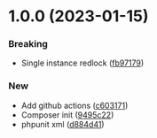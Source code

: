 # 1.0.0 (2023-01-15)


### Breaking

* Single instance redlock ([fb97179](https://github.com/nstwfdev/reactphp-redlock/commit/fb971793e53c841870076f50e6b9e7b4e7b8318a))

### New

* Add github actions ([c603171](https://github.com/nstwfdev/reactphp-redlock/commit/c60317120d2e3ab3ca57000e66e3fdf5286f3b0c))
* Composer init ([9495c22](https://github.com/nstwfdev/reactphp-redlock/commit/9495c224eb1e1080fb837ca584911d0c1565de64))
* phpunit xml ([d884d41](https://github.com/nstwfdev/reactphp-redlock/commit/d884d410040a1b54582594aea76fe81cc75a4d54))
